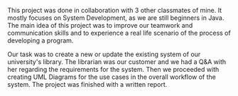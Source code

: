 This project was done in collaboration with 3 other classmates of mine. It mostly focuses on System Development, as we are still beginners in Java. The main idea of this project was to improve our teamwork and communication skills and to experience a real life scenario of the process of developing a program.

Our task was to create a new or update the existing system of our university's library. The librarian was our customer and we had a Q&A with her regarding the requirements for the system. Then we proceeded with creating UML Diagrams for the use cases in the overall workflow of the system. The project was finished with a written report.

